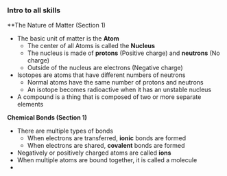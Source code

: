 ### Intro to all skills

**The Nature of Matter (Section 1)
- The basic unit of matter is the **Atom**
	- The center of all Atoms is called the **Nucleus**
	- The nucleus is made of **protons** (Positive charge) and **neutrons** (No charge)
	- Outside of the nucleus are electrons (Negative charge)
- Isotopes are atoms that have different numbers of neutrons
	- Normal atoms have the same number of protons and neutrons
	- An isotope becomes radioactive when it has an unstable nucleus
- A compound is a thing that is composed of two or more separate elements

**Chemical Bonds (Section 1)**
- There are multiple types of bonds
	- When electrons are transferred, **ionic** bonds are formed
	- When electrons are shared, **covalent** bonds are formed
- Negatively or positively charged atoms are called **ions**
- When multiple atoms are bound together, it is called a molecule
- 